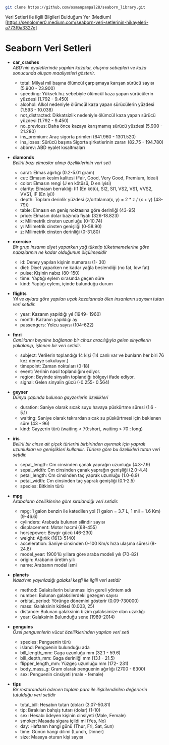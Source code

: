 
<!-- Headers  -->

<!--
# H1
## H2
### H3
#### H4
##### H5
###### H6
-->

<!-- Bold -->
<!-- 
**Bu test Bold**
__Bu Test Bold__
 -->

<!-- italic -->
<!-- 
*Bu Test Italic*
_Bu Test Italic_ 
-->

<!-- StrikeThrough -->
<!-- 
~~Bu Test Çizgili~~ 
-->

<!-- Quoting -->
<!--
 > "Daha emin ve daha doğru olarak yüreyeceğimiz bir yol vardır: Büyük Türk kadınını çalışmamıza ortak kılmaktır" 
 -->

 <!-- Links -->
 <!--
  Go to [Google](https://google.com)

 Go to [Instagram](https://instagram.com)
  -->

<!-- Image -->
<!-- 
![resim](https://link) 
-->

<!-- 
<img src = "..." width = "50", height = "50"> 
-->

<!-- Lists -->
<!-- 
1. A
    1. aa
    2. bb
    3. cc
2. B
3. C 
-->

<!-- 
* A
    * AA
    * bb
    * cc
* B
* C 
-->

<!-- Task List -->
<!-- 
- [x] Task 1
    - [x] Task 2
    - [x] Task 3
- [x] Task 2 
-->

<!-- İgnoring Markdown -->
<!-- 
\*My Project\* 
-->

<!-- Emoji -->
<!-- 
:two_hearts:
:blue_hearts: 
-->

```bash
git clone https://github.com/osmanpampal28/seaborn_library.git

```

Veri Setleri ile ilgili Bilgileri Bulduğum Yer (Medium)[https://senolomer0.medium.com/seaborn-veri-setlerinin-hikayeleri-a773f9a3327e]

# Seaborn Veri Setleri
* **car_crashes** <br>
_ABD'nin eyaletlerinde yapılan kazalar, oluşma sebepleri ve kaza sonucunda oluşan maaliyetleri gösterir._
    * total: Milyal mil başına ölümcül çarpışmaya karışan sürücü sayısı (5.900 - 23.900)
    * speeding: Yüksek hız sebebiyle ölümcül kaza yapan sürücülerin yüzdesi (1.792 - 9.450)
    * alcohol: Alkol nedeniyle ölümcül kaza yapan sürücülerin yüzdesi (1.593 - 10.038)
    * not_distracted: Dikkatsizlik nedeniyle ölümcül kaza yapan sürücü yüzdesi (1.792 - 9.450)
    * no_previous: Daha önce kazaya karışmamış sürücü yüzdesi (5.900 - 21.280)
    * ins_premium: Araç sigorta primleri (641.960 - 1301.520)
    * ins_loses: Sürücü başına Sigorta şirketlerinin zararı (82.75 - 194.780)
    * abbrev: ABD eyalet kısaltmaları

* **diamonds** <br>
_Belirli bazı elmaslar alınıp özelliklerinin veri seti_
    * carat: Elmas ağırlığı (0.2-5.01 gram)
    * cut: Elmasın kesim kalitesi (Fair, Good, Very Good, Premium, Ideal)
    * color: Elmasın rengi (J en kötüsü, D en iyisi)
    * clarity: Elmasın berraklığı (I1 (En kötü), SI2, SI1, VS2, VS1, VVS2, VVS1, IF (En iyi))
    * depth: Toplam derinlik yüzdesi (z/ortalama(x, y) = 2 * z / (x + y) (43-79))
    * table: Elmasın en geniş noktasına göre derinliği (43-95)
    * price: Elmasın dolar bazında fiyatı (326-18.823)
    * x: Milimetrik cinsten uzunluğu (0-10.74)
    * y: Milimetrik cinsten genişliği (0-58.90)
    * z: Milimetrik cinsten derinliği (0-31.80)

* **exercise**<br>
_Bir grup insanın diyet yaparken yağ tüketip tüketmemelerine göre nabızlarının ne kadar olduğunun ölçülmesidir_
    * id: Deney yapılan kişinin numarası (1- 30)
    * diet: Diyet yaparken ne kadar yağla beslendiği (no fat, low fat)
    * pulse: Kişinin nabız (80-150)
    * time: Yaptığı eylem sırasında geçen süre
    * kind: Yaptığı eylem, içinde bulunduğu durum


* **flights** <br>
_Yıl ve aylara göre yapılan uçak kazalarında ölen insanların sayısını tutan veri setidir._
    * year: Kazanın yapıldığı yıl (1949- 1960)
    * month: Kazanın yapıldığı ay
    * passengers: Yolcu sayısı (104-622)

* **fmri** <br>
_Canlılarını beynine bağlanan bir cihaz aracılığıyla gelen sinyallerin yakalanıp, işlenen bir veri setidir._
    * subject: Verilerin toplandığı 14 kişi (14 canlı var ve bunların her biri 76 kez deneye sokuluyor.)
    * timepoint: Zaman noktaları (0-18)
    * event: Verinin nasıl toplandığını ediyor. 
    * region: Beyinde sinyalin toplandığı bölgeyi ifade ediyor.
    * signal: Gelen sinyalin gücü (-0.255- 0.564)

* **geyser**<br>
_Dünya çapında bulunan gayzerlerin özellikleri_
    * duration: Saniye olarak sıcak suyu havaya püskürtme süresi (1.6 - 5.1)
    * waiting: Saniye olarak tekrardan sıcak su püskürtmesi için beklenen süre (43 - 96)
    * kind: Gayzerin türü (waiting < 70:short, waiting > 70 : long)

* **iris** <br>
_Belirli bir cinse ait çiçek türlerini birbirinden ayırmak için yaprak uzunlukları ve genişlikleri kullanılır. Türlere göre bu özellikleri tutan veri setidir._
    * sepal_length: Cm cinsinden çanak yaprağın uzunluğu (4.3-7.9)
    * sepal_width: Cm cinsinden çanak yaprağın genişliği (2.0-4.4)
    * petal_length: Cm cinsinden taç yaprak uzunluğu (1.0-6.9)
    * petal_width: Cm cinsinden taç yaprak genişliği (0.1-2.5)
    * species: Bitkinin türü

* **mpg** <br>
_Arabaların özelliklerine göre sıralandığı veri setidir._
    * mpg: 1 galon benzin ile katedilen yol (1 galon = 3.7 L, 1 mil = 1.6 Km)(9-46.6)
    * cylinders: Arabada bulunan silindir sayısı
    * displacement: Motor hacmi (68-455)
    * horsepower: Beygir gücü (46-230)
    * weight: Ağırlık (1613-5140)
    * acceleration: Saniye cinsinden 0-100 Km/s hıza ulaşma süresi (8-24.8)
    * model_year: 1900'lü yıllara göre araba modeli yılı (70-82)
    * origin: Arabanın üretim yılı
    * name: Arabanın model ismi
    
* **planets** <br>
_Nasa'nın yayınladığı galaksi keşfi ile ilgili veri setidir_
    * method: Galaksilerin bulunması için gereli yöntem adı
    * number: Bulunan galaksilerdeki gezegen sayısı
    * orbital_period: Yörünge dönemini gösterir (0.09-730000)
    * mass: Galaksinin kütlesi (0.003, 25)
    * distance: Bulunan galaksinin bizim galaksimize olan uzaklığı
    * year: Galaksinin Bulunduğu sene (1989-2014)

* **penguins**<br>
_Özel penguenlerin vücut özelliklerinden yapılan veri seti_
    * species: Penguenin türü
    * island: Penguenin bulunduğu ada
    * bill_length_mm: Gaga uzunluğu mm (32.1 - 59.6)
    * bill_depth_mm: Gaga derinliği mm (13.1 - 21.5)
    * flipper_length_mm: Yüzgeç uzunluğu mm (172- 231)
    * body_mass_g: Gram olarak penguenin ağırlığı (2700 - 6300)
    * sex: Penguenin cinsiyeti (male - female)

* **tips** <br>
 _Bir restorandaki ödenen toplam para ile ilişkilendirilen değerlerin tutulduğu veri setidir_
    * total_bill: Hesabın tutarı (dolar) (3.07-50.81)
    * tip: Bırakılan bahşiş tutarı (dolar) (1-10)
    * sex: Hesabı ödeyen kişinin cinsiyeti (Male, Female)
    * smoker: Masada sigara içildi mi (Yes, No)
    * day: Haftanın hangi günü (Thur, Fri, Sat, Sun)
    * time: Günün hangi dilimi (Lunch, Dinner)
    * size: Masaya oturan kişi sayısı







